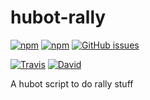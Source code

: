 # hubot-rally

[![npm](https://img.shields.io/npm/v/@mashupmill/hubot-rally.svg?style=for-the-badge)](https://www.npmjs.com/package/@mashupmill/hubot-rally)
[![npm](https://img.shields.io/npm/dm/@mashupmill/hubot-rally.svg?style=for-the-badge)](https://npmjs.org/package/@mashupmill/hubot-rally)
[![GitHub issues](https://img.shields.io/github/issues-raw/MashupMill/hubot-rally.svg?style=for-the-badge)](https://github.com/MashupMill/hubot-rally/issues)

[![Travis](https://img.shields.io/travis/MashupMill/hubot-rally.svg?style=for-the-badge)](https://travis-ci.org/MashupMill/hubot-rally)
[![David](https://img.shields.io/david/MashupMill/hubot-rally.svg?style=for-the-badge)](https://david-dm.org/MashupMill/hubot-rally)

A hubot script to do rally stuff
